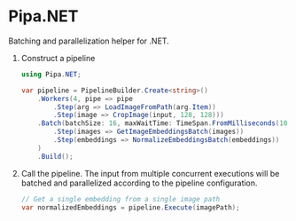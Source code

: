 # Pipa.NET

Batching and parallelization helper for .NET.

1. Construct a pipeline

   ```csharp
   using Pipa.NET;

   var pipeline = PipelineBuilder.Create<string>()
       .Workers(4, pipe => pipe
           .Step(arg => LoadImageFromPath(arg.Item))
           .Step(image => CropImage(input, 128, 128)))
       .Batch(batchSize: 16, maxWaitTime: TimeSpan.FromMilliseconds(100), pipe => pipe
           .Step(images => GetImageEmbeddingsBatch(images))
           .Step(embeddings => NormalizeEmbeddingsBatch(embeddings))
       )
       .Build();
   ```

2. Call the pipeline. The input from multiple concurrent executions will be
   batched and parallelized according to the pipeline configuration.

   ```csharp
   // Get a single embedding from a single image path
   var normalizedEmbeddings = pipeline.Execute(imagePath);
   ```
